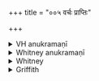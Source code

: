 +++
title = "००५ वर्चः प्राप्तिः"

+++

<details><summary>VH anukramaṇī</summary>

वर्चः प्राप्तिः  
१-३ अथर्वा। १ अग्निः, २ इन्द्रः, ३ अग्निः, सोमः, ब्रह्मणस्पतिः। अनुष्टुप्, २ भुरिक्।
</details>

<details><summary>Whitney anukramaṇī</summary>

[Atharvan.—āindrāgnam. ānuṣṭubham: 2. bhurij.]
</details>



<details><summary>Whitney</summary>

### Comment
Found also in Pāipp. xix., and in VS. (xvii. 50-52) TS. (iv. 6. 31), MS. (ii. 10. 4). Used in Kāuś. (4. 9) in the parvan sacrifice, with an oblation to Agni; and again (59. 7), with vi. 6 and vii. 91, by one desiring a village; and for success in traffic, see under vi. 1. In Vāit. (29. 15) the hymn accompanies the laying on of fuel in the agnicayana, and vs. 2, in the parvan sacrifice (2. 14; 3. 3), two offerings to Indra; for the use in Vāit. 16. 9, see under vi. 3. The comm. further points out vs. 2 as addressed to Indra in the Nakṣ. K. 14.


### Translations
Translated: Ludwig, p. 431; Florenz, 254 or 6; Griffith, i. 247.
</details>

<details><summary>Griffith</summary>

A prayer to Agni and Indra for the well being of a princely patron
</details>
